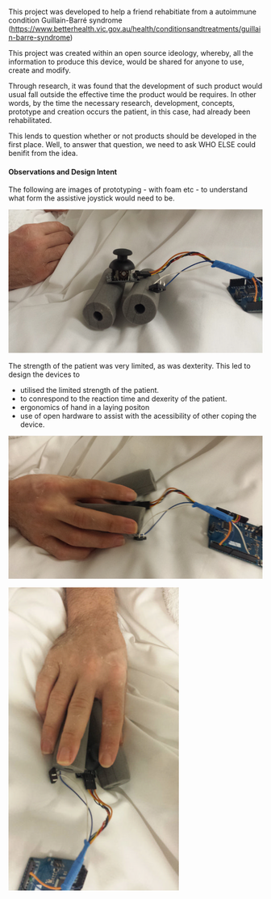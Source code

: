 This project was developed to help a friend rehabitiate from a autoimmune condition Guillain-Barré syndrome (https://www.betterhealth.vic.gov.au/health/conditionsandtreatments/guillain-barre-syndrome)

This project was created within an open source ideology, whereby, all the information to produce this device, would be shared for anyone to use, create and modify.

Through research, it was found that the development of such product would usual fall outside the effective time the product would be requires. In other words, by the time the necessary research, development, concepts, prototype and creation occurs the patient, in this case, had already been rehabilitated.

This lends to question whether or not products should be developed in the first place. Well, to answer that question, we need to ask WHO ELSE could benifit from the idea.

#### Observations and Design Intent
The following are images of prototyping - with foam etc - to understand what form the assistive joystick would need to be.

![](/img/Research/Image00001%20smaller.jpg)

The strength of the patient was very limited, as was dexterity. 
This led to design the devices to 
- utilised the limited strength of the patient.
- to conrespond to the reaction time and dexerity of the patient.
- ergonomics of hand in a laying positon
- use of open hardware to assist with the acessibility of other coping the device.

![](/img/Research/Image00002%20smaller.jpg)

![](/img/Research/Image00003%20smaller.jpg)

